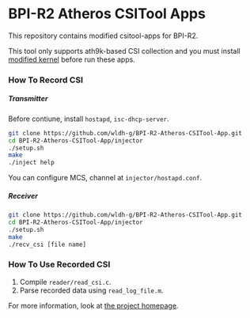 # BPI-R2 Atheros CSITool Apps

This repository contains modified csitool-apps for BPI-R2.

This tool only supports ath9k-based CSI collection and you must install [modified kernel](https://github.com/wldh-g/BPI-R2-Atheros-CSITool) before run these apps.

### How To Record CSI

##### Transmitter

Before contiune, install `hostapd`, `isc-dhcp-server`.

```sh
git clone https://github.com/wldh-g/BPI-R2-Atheros-CSITool-App.git
cd BPI-R2-Atheros-CSITool-App/injector
./setup.sh
make
./inject help
```

You can configure MCS, channel at  `injector/hostapd.conf`.

##### Receiver

```sh
git clone https://github.com/wldh-g/BPI-R2-Atheros-CSITool-App.git
cd BPI-R2-Atheros-CSITool-App/injector
./setup.sh
make
./recv_csi [file name]
```

### How To Use Recorded CSI

1. Compile `reader/read_csi.c`.
2. Parse recorded data using `read_log_file.m`.

For more information, look at [the project homepage](https://wands.sg/research/wifi/AtherosCSI/).
